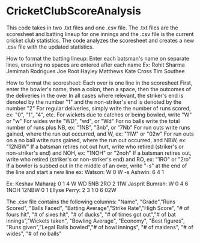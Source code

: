 # CricketClubScoreAnalysis
This code takes in two .txt files and one .csv file. The .txt files are the scoresheet and batting lineup for one innings and the .csv file is the current cricket club statistics. The code analyzes the scoresheet and creates a new .csv file with the updated statistics.

How to format the batting lineup:
  Enter each batsman's name on separate lines, ensuring no spaces are entered after each name
  Ex:
  Rohit Sharma
  Jemimah Rodrigues
  Joe Root
  Hayley Matthews
  Kate Cross
  Tim Southee
  
How to format the scoresheet:
  Each over is one line in the scoresheet
  First, enter the bowler's name, then a colon, then a space, then the outcomes of the deliveries in the over
  In all cases where relevant, the striker's end is denoted by the number "1" and the non-striker's end is denoted by the      number "2"
  For regular deliveries, simply write the number of runs scored, ex: "0", "1", "4", etc.
  For wickets due to catches or being bowled, write "W" or "w"
  For wides write "WD", "wd", or "Wd"
  For no balls write the total number of runs plus NB, ex: "1NB", "3nb", or "7Nb"
  For run outs write runs gained, where the run out occurred, and W, ex: "11W" or "02w"
  For run outs on a no ball write runs gained, where the run out occurred, and NBW, ex: "12NBW"
  If a batsman retires not out hurt, write who retired (striker's or non-striker's end) and NOH, ex: "1NOH" or "2noh"
  If a batsman retires out, write who retired (striker's or non-striker's end) and RO, ex: "1RO" or "2ro"
  If a bowler is subbed out in the middle of an over, write "-s" at the end of the line and start a new line
    ex:
      Watson: W 0 W -s
      Ashwin: 6 4 1
  
  Ex:
  Keshav Maharaj: 0 1 4 W WD 5NB 2RO 2 11W
  Jasprit Bumrah: W 0 4 6 1NOH 12NBW 0 1
  Ellyse Perry: 2 3 1 0 6 02W

The .csv file contains the following columns:
"Name", "Grade","Runs Scored", "Balls Faced", "Batting Average","Strike Rate","High Score", "# of fours hit", "# of sixes hit", "# of ducks", "# of times got out","# of bat innings","Wickets taken", "Bowling Average", "Economy", "Best figures", "Runs given","Legal Balls bowled","# of bowl innings", "# of maidens", "# of wides", "# of no balls"
  
